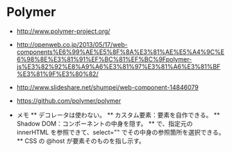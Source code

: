 Polymer
=======

* http://www.polymer-project.org/
* http://openweb.co.jp/2013/05/17/web-components%E6%99%AE%E5%8F%8A%E3%81%AE%E5%A4%9C%E6%98%8E%E3%81%91%EF%BC%81%EF%BC%9Fpolymer-js%E3%82%92%E8%A9%A6%E3%81%97%E3%81%A6%E3%81%BF%E3%81%9F%E3%80%82/
* http://www.slideshare.net/shumpei/web-component-14846079
* https://github.com/polymer/polymer

* メモ
** デコレータは使わない。
** カスタム要素：要素を自作できる。
** Shadow DOM：コンポーネントの中身を隠す。
** <content> で、指定元の innerHTML を参照できて、select="" でその中身の参照箇所を選択できる。
** CSS の @host が要素そのものを指し示す。

